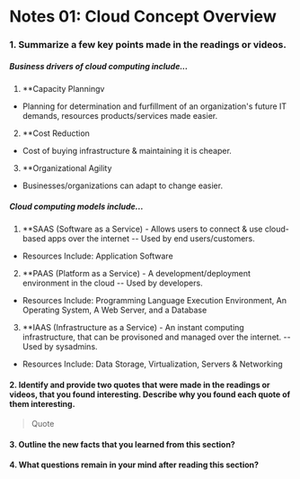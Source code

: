 # Notes 01: Cloud Concept Overview

### 1. Summarize a few key points made in the readings or videos.
##### Business drivers of cloud computing include... 
1. **Capacity Planningv
- Planning for determination and furfillment of an organization's future IT demands, resources products/services made easier.
2. **Cost Reduction
- Cost of buying infrastructure & maintaining it is cheaper.
3. **Organizational Agility
- Businesses/organizations can adapt to change easier.
##### Cloud computing models include...
1. **SAAS (Software as a Service) - Allows users to connect & use cloud-based apps over the internet -- Used by end users/customers.
- Resources Include: Application Software
2. **PAAS (Platform as a Service) - A development/deployment environment in the cloud -- Used by developers.
- Resources Include: Programming Language Execution Environment, An Operating System, A Web Server, and a Database
3. **IAAS (Infrastructure as a Service) - An instant computing infrastructure, that can be provisoned and managed over the internet.  -- Used by sysadmins.
- Resources Include: Data Storage, Virtualization, Servers & Networking

#### 2. Identify and provide two quotes that were made in the readings or videos, that you found interesting. Describe why you found each quote of them interesting.
> Quote
> 
#### 3. Outline the new facts that you learned from this section?

#### 4. What questions remain in your mind after reading this section?
